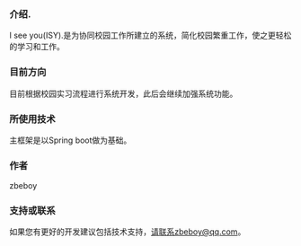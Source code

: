 ### 介绍.
I see you(ISY).是为协同校园工作所建立的系统，简化校园繁重工作，使之更轻松的学习和工作。

### 目前方向
目前根据校园实习流程进行系统开发，此后会继续加强系统功能。

### 所使用技术
主框架是以Spring boot做为基础。

### 作者
zbeboy

### 支持或联系
如果您有更好的开发建议包括技术支持，请联系zbeboy@qq.com。
